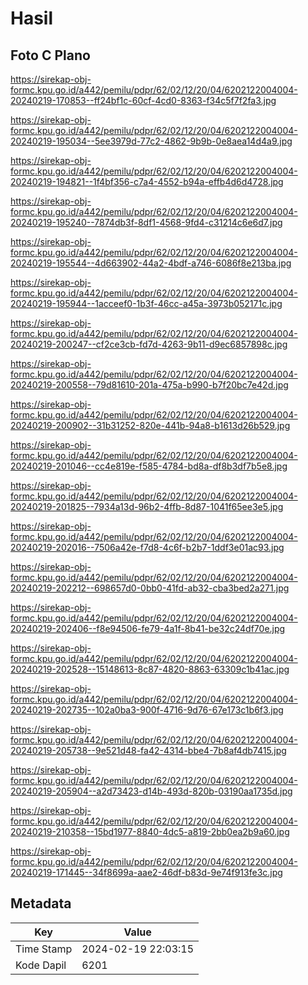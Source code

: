 # Hasil

## Foto C Plano

https://sirekap-obj-formc.kpu.go.id/a442/pemilu/pdpr/62/02/12/20/04/6202122004004-20240219-170853--ff24bf1c-60cf-4cd0-8363-f34c5f7f2fa3.jpg

https://sirekap-obj-formc.kpu.go.id/a442/pemilu/pdpr/62/02/12/20/04/6202122004004-20240219-195034--5ee3979d-77c2-4862-9b9b-0e8aea14d4a9.jpg

https://sirekap-obj-formc.kpu.go.id/a442/pemilu/pdpr/62/02/12/20/04/6202122004004-20240219-194821--1f4bf356-c7a4-4552-b94a-effb4d6d4728.jpg

https://sirekap-obj-formc.kpu.go.id/a442/pemilu/pdpr/62/02/12/20/04/6202122004004-20240219-195240--7874db3f-8df1-4568-9fd4-c31214c6e6d7.jpg

https://sirekap-obj-formc.kpu.go.id/a442/pemilu/pdpr/62/02/12/20/04/6202122004004-20240219-195544--4d663902-44a2-4bdf-a746-6086f8e213ba.jpg

https://sirekap-obj-formc.kpu.go.id/a442/pemilu/pdpr/62/02/12/20/04/6202122004004-20240219-195944--1acceef0-1b3f-46cc-a45a-3973b052171c.jpg

https://sirekap-obj-formc.kpu.go.id/a442/pemilu/pdpr/62/02/12/20/04/6202122004004-20240219-200247--cf2ce3cb-fd7d-4263-9b11-d9ec6857898c.jpg

https://sirekap-obj-formc.kpu.go.id/a442/pemilu/pdpr/62/02/12/20/04/6202122004004-20240219-200558--79d81610-201a-475a-b990-b7f20bc7e42d.jpg

https://sirekap-obj-formc.kpu.go.id/a442/pemilu/pdpr/62/02/12/20/04/6202122004004-20240219-200902--31b31252-820e-441b-94a8-b1613d26b529.jpg

https://sirekap-obj-formc.kpu.go.id/a442/pemilu/pdpr/62/02/12/20/04/6202122004004-20240219-201046--cc4e819e-f585-4784-bd8a-df8b3df7b5e8.jpg

https://sirekap-obj-formc.kpu.go.id/a442/pemilu/pdpr/62/02/12/20/04/6202122004004-20240219-201825--7934a13d-96b2-4ffb-8d87-1041f65ee3e5.jpg

https://sirekap-obj-formc.kpu.go.id/a442/pemilu/pdpr/62/02/12/20/04/6202122004004-20240219-202016--7506a42e-f7d8-4c6f-b2b7-1ddf3e01ac93.jpg

https://sirekap-obj-formc.kpu.go.id/a442/pemilu/pdpr/62/02/12/20/04/6202122004004-20240219-202212--698657d0-0bb0-41fd-ab32-cba3bed2a271.jpg

https://sirekap-obj-formc.kpu.go.id/a442/pemilu/pdpr/62/02/12/20/04/6202122004004-20240219-202406--f8e94506-fe79-4a1f-8b41-be32c24df70e.jpg

https://sirekap-obj-formc.kpu.go.id/a442/pemilu/pdpr/62/02/12/20/04/6202122004004-20240219-202528--15148613-8c87-4820-8863-63309c1b41ac.jpg

https://sirekap-obj-formc.kpu.go.id/a442/pemilu/pdpr/62/02/12/20/04/6202122004004-20240219-202735--102a0ba3-900f-4716-9d76-67e173c1b6f3.jpg

https://sirekap-obj-formc.kpu.go.id/a442/pemilu/pdpr/62/02/12/20/04/6202122004004-20240219-205738--9e521d48-fa42-4314-bbe4-7b8af4db7415.jpg

https://sirekap-obj-formc.kpu.go.id/a442/pemilu/pdpr/62/02/12/20/04/6202122004004-20240219-205904--a2d73423-d14b-493d-820b-03190aa1735d.jpg

https://sirekap-obj-formc.kpu.go.id/a442/pemilu/pdpr/62/02/12/20/04/6202122004004-20240219-210358--15bd1977-8840-4dc5-a819-2bb0ea2b9a60.jpg

https://sirekap-obj-formc.kpu.go.id/a442/pemilu/pdpr/62/02/12/20/04/6202122004004-20240219-171445--34f8699a-aae2-46df-b83d-9e74f913fe3c.jpg


## Metadata

| Key        | Value               |
| ---------- | ------------------- |
| Time Stamp | 2024-02-19 22:03:15 |
| Kode Dapil | 6201                |



